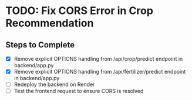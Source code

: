 # TODO: Fix CORS Error in Crop Recommendation

## Steps to Complete

- [x] Remove explicit OPTIONS handling from /api/crop/predict endpoint in backend/app.py
- [x] Remove explicit OPTIONS handling from /api/fertilizer/predict endpoint in backend/app.py
- [ ] Redeploy the backend on Render
- [ ] Test the frontend request to ensure CORS is resolved
